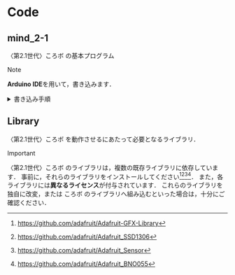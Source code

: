 # Code
## mind_2-1
〈第2.1世代〉ころボ の基本プログラム
> [!NOTE]
> **Arduino IDE**を用いて，書き込みます．
<details>
<summary>書き込み手順</summary>
準備中．
</details>

## Library
〈第2.1世代〉ころボ を動作させるにあたって必要となるライブラリ．
> [!IMPORTANT]
> 〈第2.1世代〉ころボ のライブラリは，複数の既存ライブラリに依存しています．
> 事前に，それらのライブラリをインストールしてください[^1][^2][^3][^4]．
> また，各ライブラリには**異なるライセンス**が付与されています．
> これらのライブラリを独自に改変，または ころボ のライブラリへ組み込むといった場合は，十分にご確認ください．
[^1]: https://github.com/adafruit/Adafruit-GFX-Library
[^2]: https://github.com/adafruit/Adafruit_SSD1306
[^3]: https://github.com/adafruit/Adafruit_Sensor
[^4]: https://github.com/adafruit/Adafruit_BNO055
